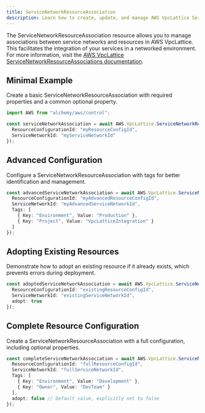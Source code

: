 ```yaml
---
title: ServiceNetworkResourceAssociation
description: Learn how to create, update, and manage AWS VpcLattice ServiceNetworkResourceAssociations using Alchemy Cloud Control.
---
```



The ServiceNetworkResourceAssociation resource allows you to manage associations between service networks and resources in AWS VpcLattice. This facilitates the integration of your services in a networked environment. For more information, visit the [AWS VpcLattice ServiceNetworkResourceAssociations documentation](https://docs.aws.amazon.com/vpclattice/latest/userguide/).

## Minimal Example

Create a basic ServiceNetworkResourceAssociation with required properties and a common optional property.

```ts
import AWS from "alchemy/aws/control";

const serviceNetworkAssociation = await AWS.VpcLattice.ServiceNetworkResourceAssociation("myServiceNetworkAssociation", {
  ResourceConfigurationId: "myResourceConfigId",
  ServiceNetworkId: "myServiceNetworkId"
});
```

## Advanced Configuration

Configure a ServiceNetworkResourceAssociation with tags for better identification and management.

```ts
const advancedServiceNetworkAssociation = await AWS.VpcLattice.ServiceNetworkResourceAssociation("advancedServiceNetworkAssociation", {
  ResourceConfigurationId: "myAdvancedResourceConfigId",
  ServiceNetworkId: "myAdvancedServiceNetworkId",
  Tags: [
    { Key: "Environment", Value: "Production" },
    { Key: "Project", Value: "VpcLatticeIntegration" }
  ]
});
```

## Adopting Existing Resources

Demonstrate how to adopt an existing resource if it already exists, which prevents errors during deployment.

```ts
const adoptedServiceNetworkAssociation = await AWS.VpcLattice.ServiceNetworkResourceAssociation("adoptedServiceNetworkAssociation", {
  ResourceConfigurationId: "existingResourceConfigId",
  ServiceNetworkId: "existingServiceNetworkId",
  adopt: true
});
```

## Complete Resource Configuration

Create a ServiceNetworkResourceAssociation with a full configuration, including optional properties.

```ts
const completeServiceNetworkAssociation = await AWS.VpcLattice.ServiceNetworkResourceAssociation("completeServiceNetworkAssociation", {
  ResourceConfigurationId: "fullResourceConfigId",
  ServiceNetworkId: "fullServiceNetworkId",
  Tags: [
    { Key: "Environment", Value: "Development" },
    { Key: "Owner", Value: "DevTeam" }
  ],
  adopt: false // Default value, explicitly set to false
});
```
